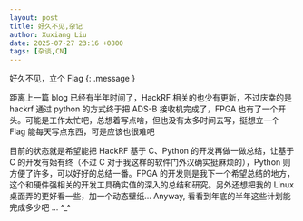 ```yaml
---
layout: post
title: 好久不见,杂记
author: Xuxiang Liu
date: 2025-07-27 23:16 +0800
tags: [杂谈,CN]
---
```


好久不见，立个 Flag
{: .message }

距离上一篇 blog 已经有半年时间了，HackRF 相关的也少有更新，不过庆幸的是 hackrf 通过 python 的方式终于把 ADS-B 接收机完成了，FPGA 也有了一个开头。可能是工作太忙吧，总想着写点啥，但也没有太多时间去写，挺想立一个 Flag 能每天写点东西，可是应该也很难吧

目前的状态就是希望能把 HackRF 基于 C、Python 的开发再做一做总结，让基于 C 的开发有始有终（不过 C 对于我这样的软件门外汉确实挺麻烦的），Python 则方便了许多，可以好好的总结一番。FPGA 的开发则是我下一个希望总结的地方，这个和硬件强相关的开发工具确实值的深入的总结和研究。另外还想把我的 Linux 桌面弄的更好看一些，加一个动态壁纸... Anyway, 看看到年底的半年这些计划能完成多少吧 ... ^_^
